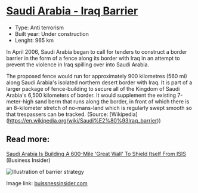 <!--
West Longitude: 38.75
North Latitude: 32.5
East Longitude: 46.5
South Latitude: 28.7
-->

# [Saudi Arabia - Iraq Barrier](https://en.wikipedia.org/wiki/Saudi%E2%80%93Iraq_barrier)

* Type: Anti terrorism
* Built year: Under construction
* Lenght: 965 km

In April 2006, Saudi Arabia began to call for tenders to construct a border barrier in the form of a fence along its border with Iraq in an attempt to prevent the violence in Iraq spilling over into Saudi Arabia.

The proposed fence would run for approximately 900 kilometres (560 mi) along Saudi Arabia's isolated northern desert border with Iraq. It is part of a larger package of fence-building to secure all of the Kingdom of Saudi Arabia's 6,500 kilometers of border. It would supplement the existing 7-meter-high sand berm that runs along the border, in front of which there is an 8-kilometer stretch of no-mans-land which is regularly swept smooth so that trespassers can be tracked. (Source: [Wikipedia] (https://en.wikipedia.org/wiki/Saudi%E2%80%93Iraq_barrier))

## Read more:
[Saudi Arabia Is Building A 600-Mile 'Great Wall' To Shield Itself From ISIS](http://www.businessinsider.com/saudi-arabia-is-building-a-600-mile-great-wall-to-shield-from-isis-2015-1?IR=T) (Business Insider)

![Illustration of barrier strategy](http://static5.businessinsider.com/image/54b6d35e6da8115073094a59-940-600/430-1421230259686332861.png)

Image link: [buissnessinsider.com](http://www.businessinsider.com/saudi-arabia-is-building-a-600-mile-great-wall-to-shield-from-isis-2015-1?IR=T)
